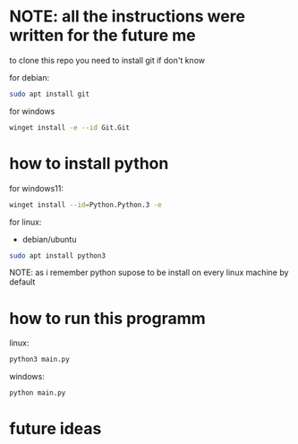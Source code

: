 # NOTE: all the instructions were written for the future me
to clone this repo you need to install git if don't know

for debian:
```bash 
sudo apt install git 
```
for windows 
``` bash
winget install -e --id Git.Git
```

# how to install python 

for windows11: 
``` bash
winget install --id=Python.Python.3 -e 
```

for linux:
- debian/ubuntu
``` bash
sudo apt install python3
```
NOTE: as i remember python supose to be install on every linux machine by default
 
# how to run this programm 

linux:
``` bash
python3 main.py
```
windows:
``` bash
python main.py

```

# future ideas


